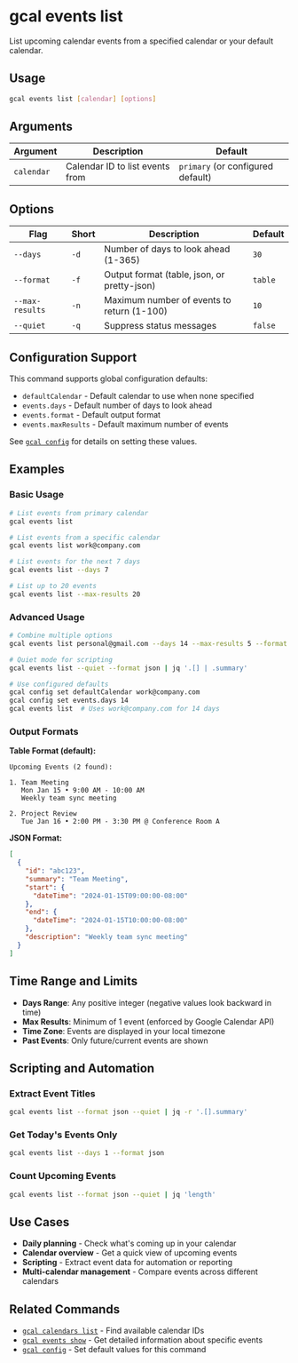 # gcal events list

List upcoming calendar events from a specified calendar or your default calendar.

## Usage

```bash
gcal events list [calendar] [options]
```

## Arguments

| Argument | Description | Default |
|----------|-------------|---------|
| `calendar` | Calendar ID to list events from | `primary` (or configured default) |

## Options

| Flag | Short | Description | Default |
|------|-------|-------------|---------|
| `--days` | `-d` | Number of days to look ahead (1-365) | `30` |
| `--format` | `-f` | Output format (table, json, or pretty-json) | `table` |
| `--max-results` | `-n` | Maximum number of events to return (1-100) | `10` |
| `--quiet` | `-q` | Suppress status messages | `false` |

## Configuration Support

This command supports global configuration defaults:

- `defaultCalendar` - Default calendar to use when none specified
- `events.days` - Default number of days to look ahead
- `events.format` - Default output format
- `events.maxResults` - Default maximum number of events

See [`gcal config`](config.md) for details on setting these values.

## Examples

### Basic Usage

```bash
# List events from primary calendar
gcal events list

# List events from a specific calendar
gcal events list work@company.com

# List events for the next 7 days
gcal events list --days 7

# List up to 20 events
gcal events list --max-results 20
```

### Advanced Usage

```bash
# Combine multiple options
gcal events list personal@gmail.com --days 14 --max-results 5 --format json

# Quiet mode for scripting
gcal events list --quiet --format json | jq '.[] | .summary'

# Use configured defaults
gcal config set defaultCalendar work@company.com
gcal config set events.days 14
gcal events list  # Uses work@company.com for 14 days
```

### Output Formats

**Table Format (default):**
```
Upcoming Events (2 found):

1. Team Meeting
   Mon Jan 15 • 9:00 AM - 10:00 AM
   Weekly team sync meeting

2. Project Review
   Tue Jan 16 • 2:00 PM - 3:30 PM @ Conference Room A
```

**JSON Format:**
```json
[
  {
    "id": "abc123",
    "summary": "Team Meeting",
    "start": {
      "dateTime": "2024-01-15T09:00:00-08:00"
    },
    "end": {
      "dateTime": "2024-01-15T10:00:00-08:00"
    },
    "description": "Weekly team sync meeting"
  }
]
```

## Time Range and Limits

- **Days Range**: Any positive integer (negative values look backward in time)
- **Max Results**: Minimum of 1 event (enforced by Google Calendar API)
- **Time Zone**: Events are displayed in your local timezone
- **Past Events**: Only future/current events are shown

## Scripting and Automation

### Extract Event Titles
```bash
gcal events list --format json --quiet | jq -r '.[].summary'
```

### Get Today's Events Only
```bash
gcal events list --days 1 --format json
```

### Count Upcoming Events
```bash
gcal events list --format json --quiet | jq 'length'
```

## Use Cases

- **Daily planning** - Check what's coming up in your calendar
- **Calendar overview** - Get a quick view of upcoming events
- **Scripting** - Extract event data for automation or reporting
- **Multi-calendar management** - Compare events across different calendars

## Related Commands

- [`gcal calendars list`](calendars-list.md) - Find available calendar IDs
- [`gcal events show`](events-show.md) - Get detailed information about specific events
- [`gcal config`](config.md) - Set default values for this command